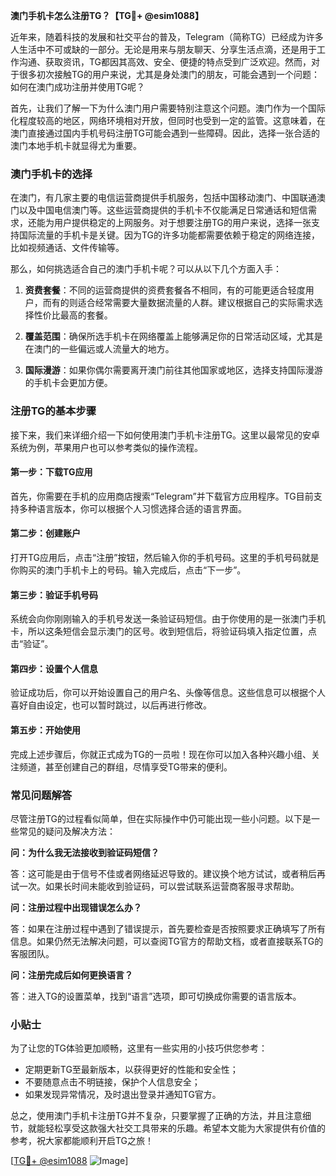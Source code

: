 **澳门手机卡怎么注册TG？【TG💪+ @esim1088】**

近年来，随着科技的发展和社交平台的普及，Telegram（简称TG）已经成为许多人生活中不可或缺的一部分。无论是用来与朋友聊天、分享生活点滴，还是用于工作沟通、获取资讯，TG都因其高效、安全、便捷的特点受到广泛欢迎。然而，对于很多初次接触TG的用户来说，尤其是身处澳门的朋友，可能会遇到一个问题：如何在澳门成功注册并使用TG呢？

首先，让我们了解一下为什么澳门用户需要特别注意这个问题。澳门作为一个国际化程度较高的地区，网络环境相对开放，但同时也受到一定的监管。这意味着，在澳门直接通过国内手机号码注册TG可能会遇到一些障碍。因此，选择一张合适的澳门本地手机卡就显得尤为重要。

### 澳门手机卡的选择

在澳门，有几家主要的电信运营商提供手机服务，包括中国移动澳门、中国联通澳门以及中国电信澳门等。这些运营商提供的手机卡不仅能满足日常通话和短信需求，还能为用户提供稳定的上网服务。对于想要注册TG的用户来说，选择一张支持国际流量的手机卡是关键。因为TG的许多功能都需要依赖于稳定的网络连接，比如视频通话、文件传输等。

那么，如何挑选适合自己的澳门手机卡呢？可以从以下几个方面入手：

1. **资费套餐**：不同的运营商提供的资费套餐各不相同，有的可能更适合轻度用户，而有的则适合经常需要大量数据流量的人群。建议根据自己的实际需求选择性价比最高的套餐。
   
2. **覆盖范围**：确保所选手机卡在网络覆盖上能够满足你的日常活动区域，尤其是在澳门的一些偏远或人流量大的地方。

3. **国际漫游**：如果你偶尔需要离开澳门前往其他国家或地区，选择支持国际漫游的手机卡会更加方便。

### 注册TG的基本步骤

接下来，我们来详细介绍一下如何使用澳门手机卡注册TG。这里以最常见的安卓系统为例，苹果用户也可以参考类似的操作流程。

#### 第一步：下载TG应用

首先，你需要在手机的应用商店搜索“Telegram”并下载官方应用程序。TG目前支持多种语言版本，你可以根据个人习惯选择合适的语言界面。

#### 第二步：创建账户

打开TG应用后，点击“注册”按钮，然后输入你的手机号码。这里的手机号码就是你购买的澳门手机卡上的号码。输入完成后，点击“下一步”。

#### 第三步：验证手机号码

系统会向你刚刚输入的手机号发送一条验证码短信。由于你使用的是一张澳门手机卡，所以这条短信会显示澳门的区号。收到短信后，将验证码填入指定位置，点击“验证”。

#### 第四步：设置个人信息

验证成功后，你可以开始设置自己的用户名、头像等信息。这些信息可以根据个人喜好自由设定，也可以暂时跳过，以后再进行修改。

#### 第五步：开始使用

完成上述步骤后，你就正式成为TG的一员啦！现在你可以加入各种兴趣小组、关注频道，甚至创建自己的群组，尽情享受TG带来的便利。

### 常见问题解答

尽管注册TG的过程看似简单，但在实际操作中仍可能出现一些小问题。以下是一些常见的疑问及解决方法：

**问：为什么我无法接收到验证码短信？**

答：这可能是由于信号不佳或者网络延迟导致的。建议换个地方试试，或者稍后再试一次。如果长时间未能收到验证码，可以尝试联系运营商客服寻求帮助。

**问：注册过程中出现错误怎么办？**

答：如果在注册过程中遇到了错误提示，首先要检查是否按照要求正确填写了所有信息。如果仍然无法解决问题，可以查阅TG官方的帮助文档，或者直接联系TG的客服团队。

**问：注册完成后如何更换语言？**

答：进入TG的设置菜单，找到“语言”选项，即可切换成你需要的语言版本。

### 小贴士

为了让您的TG体验更加顺畅，这里有一些实用的小技巧供您参考：

- 定期更新TG至最新版本，以获得更好的性能和安全性；
- 不要随意点击不明链接，保护个人信息安全；
- 如果发现异常情况，及时退出登录并通知TG官方。

总之，使用澳门手机卡注册TG并不复杂，只要掌握了正确的方法，并且注意细节，就能轻松享受这款强大社交工具带来的乐趣。希望本文能为大家提供有价值的参考，祝大家都能顺利开启TG之旅！

[[TG💪+ @esim1088](https://t.me/s/esim1088) ![Image](https://i.postimg.cc/4NQfJmqS/Snipaste-2025-05-13-00-14-12.png)]